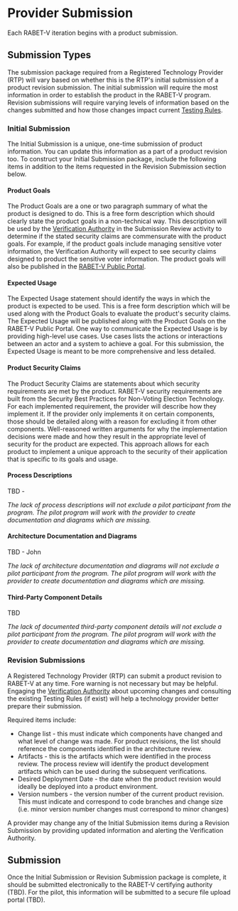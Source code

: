 # Provider Submission 
Each RABET-V iteration begins with a product submission. 

## Submission Types
The submission package required from a Registered Technology Provider (RTP) will vary based on whether this is the RTP's initial submission of a product revision submission. The initial submission will require the most information in order to establish the product in the RABET-V program. Revision submissions will require varying levels of information based on the changes submitted and how those changes impact current [Testing Rules](../RABET-V_Glossary.md). 

### Initial Submission

The Initial Submission is a unique, one-time submission of product information. You can update this information as a part of a product revision too. To construct your Initial Submission package, include the following items in addition to the items requested in the Revision Submission section below.

#### Product Goals
The Product Goals are a one or two paragraph summary of what the product is designed to do. This is a free form description which should clearly state the product goals in a non-technical way. This description will be used  by the [Verification Authority](../RABET-V_Glossary.md) in the Submission Review activity to determine if the stated security claims are commensurate with the product goals. For example, if the product goals include managing sensitive voter information, the Verification Authority will expect to see security claims designed to product the sensitive voter information. The product goals will also be published in the [RABET-V Public Portal](../RABET-V_Glossary.md). 

#### Expected Usage
The Expected Usage statement should identify the ways in which the product is expected to be used. This is a free form description which will be used along with the Product Goals to evaluate the product's security claims. The Expected Usage will be published along with the Product Goals on the RABET-V Public Portal. One way to communicate the Expected Usage is by providing high-level use cases. Use cases lists the actions or interactions between an actor and a system to achieve a goal. For this submission, the Expected Usage is meant to be more comprehensive and less detailed. 

#### Product Security Claims
The Product Security Claims are statements about which security requirements are met by the product. RABET-V security requirements are built from the Security Best Practices for Non-Voting Election Technology. For each implemented requirement, the provider will describe how they implement it. If the provider only implements it on certain components, those should be detailed along with a reason for excluding it from other components. Well-reasoned written arguments for why the implementation decisions were made and how they result in the appropriate level of security for the product are expected. This approach allows for each product to implement a unique approach to the security of their application that is specific to its goals and usage.   

#### Process Descriptions

TBD - 

*The lack of process descriptions will not exclude a pilot participant from the program. The pilot program will work with the provider to create documentation and diagrams which are missing.* 


#### Architecture Documentation and Diagrams

TBD - John

*The lack of architecture documentation and diagrams will not exclude a pilot participant from the program. The pilot program will work with the provider to create documentation and diagrams which are missing.* 


#### Third-Party Component Details

TBD 

*The lack of documented third-party component details will not exclude a pilot participant from the program. The pilot program will work with the provider to create documentation and diagrams which are missing.* 

### Revision Submissions

A Registered Technology Provider (RTP) can submit a product revision to RABET-V at any time. Fore warning is not necessary but may be helpful. Engaging the [Verification Authority](../RABET-V_Glossary.md) about upcoming changes and consulting the existing Testing Rules (if exist) will help a technology provider better prepare their submission. 

Required items include:
* Change list - this must indicate which components have changed and what level of change was made. For product revisions, the list should reference the components identified in the architecture review. 
* Artifacts - this is the artifacts which were identified in the process review. The process review will identify the product development artifacts which can be used during the subsequent verifications. 
* Desired Deployment Date - the date when the product revision would ideally be deployed into a product environment.
* Version numbers - the version number of the current product revision. This must indicate and correspond to code branches and change size (i.e. minor version number changes must correspond to minor changes)

A provider may change any of the Initial Submission items during a Revision Submission by providing updated information and alerting the Verification Authority. 

## Submission

Once the Initial Submission or Revision Submission package is complete, it should be submitted electronically to the RABET-V certifying authority (TBD). For the pilot, this information will be submitted to a secure file upload portal (TBD). 